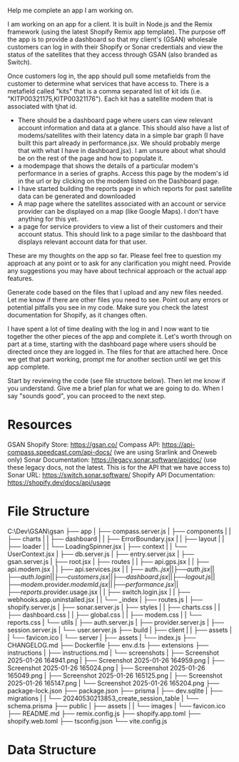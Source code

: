 Help me complete an app I am working on.

I am working on an app for a client. It is built in Node.js and the Remix framework (using the latest Shopify Remix app template). The purpose off the app is to provide a dashboard so that my client's (GSAN) wholesale customers can log in with their Shopify or Sonar credentials and view the status of the satellites that they access through GSAN (also branded as Switch).

Once customers log in, the app should pull some metafields from the customer to determine what services that have access to. There is a metafield called "kits" that is a comma separated list of kit ids (i.e. "KITP00321175,KITP00321176"). Each kit has a satellite modem that is associated with tjhat id.

- There should be a dashboard page where users can view relevant account information and data at a glance. This should also have a list of modems/satellites with their latency data in a simple bar graph (I have built this part already in performance.jsx. We should probably merge that with what I have in dashboard.jsx). I am unsure about what should be on the rest of the page and how to populate it.
- a modempage that shows the details of a particular modem's performance in a series of graphs. Access this page by the modem's id in the url or by clicking on the modem listed on the Dashboard page.
- I have started building the reports page in which reports for past satellite data can be generated and downloaded
- A map page where the satellites associated with an account or service provider can be displayed on a map (like Google Maps). I don't have anything for this yet.
- a page for service providers to view a list of their customers and their account status. This should link to a page similar to the dashboard that displays relevant account data for that user.

These are my thoughts on the app so far. Please feel free to question my approach at any point or to ask for any clarification you might need. Provide any suggestions you may have about technical approach or the actual app features.

Generate code based on the files that I upload and any new files needed. Let me know if there are other files you need to see. Point out any errors or potential pitfalls you see in my code. Make sure you check the latest documentation for Shopify, as it changes often.

I have spent a lot of time dealing with the log in and I now want to tie together the other pieces of the app and complete it. Let's worth through on part at a time, starting with the dashboard page where users should be directed once they are logged in. The files for that are attached here. Once we get that part working, prompt me for another section until we get this app complete.

Start by reviewing the code (see file structore below). Then let me know if you understand. Give me a brief plan for what we are going to do. When I say "sounds good", you can proceed to the next step.

# Resources

GSAN Shopify Store: https://gsan.co/
Compass API: https://api-compass.speedcast.com/api-docs/ (we are using Srarlink and Oneweb only)
Sonar Documentation: https://legacy.sonar.software/apidoc/ (use these legacy docs, not the latest. This is for the API that we have access to)
Sonar URL: https://switch.sonar.software/
Shopify API Documentation: https://shopify.dev/docs/api/usage

# File Structure

C:\Dev\GSAN\gsan
├── app
| ├── compass.server.js
| ├── components
| | ├── charts
| | ├── dashboard
| | ├── ErrorBoundary.jsx
| | ├── layout
| | ├── loader
| | └── LoadingSpinner.jsx
| ├── context
| | └── UserContext.jsx
| ├── db.server.js
| ├── entry.server.jsx
| ├── gsan.server.js
| ├── root.jsx
| ├── routes
| | ├── api.gps.jsx
| | ├── api.modem.jsx
| | ├── api.services.jsx
| | ├── auth.$.jsx
|  |  ├── auth.jsx
|  |  ├── auth.login
|  |  ├── customers.jsx
|  |  ├── dashboard.jsx
|  |  ├── logout.js
|  |  ├── modem.$provider.$modemId.jsx
|  |  ├── performance.jsx
|  |  ├── reports.$provider.usage.jsx
| | ├── switch.login.jsx
| | ├── webhooks.app.uninstalled.jsx
| | └── \_index
| ├── routes.js
| ├── shopify.server.js
| ├── sonar.server.js
| ├── styles
| | ├── charts.css
| | ├── dashboard.css
| | ├── global.css
| | ├── modem.css
| | └── reports.css
| └── utils
| ├── auth.server.js
| ├── provider.server.js
| ├── session.server.js
| └── user.server.js
├── build
| ├── client
| | ├── assets
| | └── favicon.ico
| └── server
| ├── assets
| └── index.js
├── CHANGELOG.md
├── Dockerfile
├── env.d.ts
├── extensions
├── instructions
| ├── instructions.md
| └── screenshots
| ├── Screenshot 2025-01-26 164941.png
| ├── Screenshot 2025-01-26 164959.png
| ├── Screenshot 2025-01-26 165024.png
| ├── Screenshot 2025-01-26 165049.png
| ├── Screenshot 2025-01-26 165125.png
| ├── Screenshot 2025-01-26 165147.png
| └── Screenshot 2025-01-26 165204.png
├── package-lock.json
├── package.json
├── prisma
| ├── dev.sqlite
| ├── migrations
| | └── 20240530213853_create_session_table
| └── schema.prisma
├── public
| ├── assets
| | └── images
| └── favicon.ico
├── README.md
├── remix.config.js
├── shopify.app.toml
├── shopify.web.toml
├── tsconfig.json
└── vite.config.js

# Data Structure
